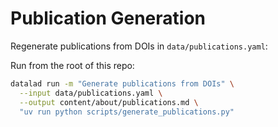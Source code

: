 # Publication Generation

Regenerate publications from DOIs in `data/publications.yaml`:

Run from the root of this repo:

```bash
datalad run -m "Generate publications from DOIs" \
  --input data/publications.yaml \
  --output content/about/publications.md \
  "uv run python scripts/generate_publications.py"
```
